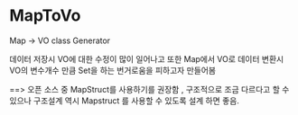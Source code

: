 # MapToVo
Map -> VO class Generator

데이터 저장시 VO에 대한 수정이 많이 일어나고 또한
Map에서 VO로 데이터 변환시 VO의 변수개수 만큼 Set을 하는 번거로움을 피하고자 
만들어봄

==> 오픈 소스 중 MapStruct를 사용하기를 권장함 , 구조적으로 조금 다르다고 할 수 있으나
구조설계 역시 Mapstruct 를 사용할 수 있도록 설계 하면 좋음.
